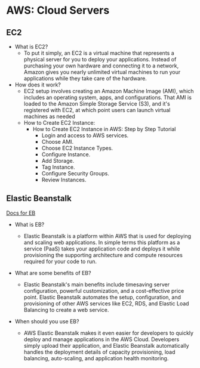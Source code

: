 # AWS: Cloud Servers

## EC2
  - What is EC2?
    - To put it simply, an EC2 is a virtual machine that represents a physical server for you to deploy your applications. Instead of purchasing your own hardware and connecting it to a network, Amazon gives you nearly unlimited virtual machines to run your applications while they take care of the hardware. 
  - How does it work?
    - EC2 setup involves creating an Amazon Machine Image (AMI), which includes an operating system, apps, and configurations. That AMI is loaded to the Amazon Simple Storage Service (S3), and it's registered with EC2, at which point users can launch virtual machines as needed
    - How to Create EC2 Instance:
      - How to Create EC2 Instance in AWS: Step by Step Tutorial
        - Login and access to AWS services.
        - Choose AMI.
        - Choose EC2 Instance Types.
        - Configure Instance.
        - Add Storage.
        - Tag Instance.
        - Configure Security Groups.
        - Review Instances.

## Elastic Beanstalk
[Docs for EB](https://docs.aws.amazon.com/elasticbeanstalk/latest/dg/GettingStarted.html)
  - What is EB?
    - Elastic Beanstalk is a platform within AWS that is used for deploying and scaling web applications. In simple terms this platform as a service (PaaS) takes your application code and deploys it while provisioning the supporting architecture and compute resources required for your code to run.

  - What are some benefits of EB?
    - Elastic Beanstalk's main benefits include timesaving server configuration, powerful customization, and a cost-effective price point. Elastic Beanstalk automates the setup, configuration, and provisioning of other AWS services like EC2, RDS, and Elastic Load Balancing to create a web service.

  - When should you use EB?
    - AWS Elastic Beanstalk makes it even easier for developers to quickly deploy and manage applications in the AWS Cloud. Developers simply upload their application, and Elastic Beanstalk automatically handles the deployment details of capacity provisioning, load balancing, auto-scaling, and application health monitoring. 
